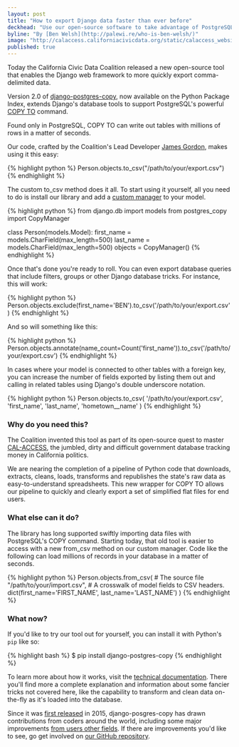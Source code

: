 ```yaml
---
layout: post
title: "How to export Django data faster than ever before"
deckhead: "Use our open-source software to take advantage of PostgreSQL's powerful COPY TO command"
byline: "By [Ben Welsh](http://palewi.re/who-is-ben-welsh/)"
image: "http://calaccess.californiacivicdata.org/static/calaccess_website/images/brown-bear-share.png"
published: true
---
```


Today the California Civic Data Coalition released a new open-source tool that enables the Django web framework to more quickly export comma-delimited data.

Version 2.0 of [django-postgres-copy](http://django-postgres-copy.californiacivicdata.org/en/latest/), now available on the Python Package Index, extends Django's database tools to support PostgreSQL's powerful [COPY TO](https://www.postgresql.org/docs/9.2/static/sql-copy.html) command.

Found only in PostgreSQL, COPY TO can write out tables with millions of rows in a matter of seconds.

Our code, crafted by the Coalition's Lead Developer [James Gordon](https://twitter.com/je_gordon), makes using it this easy:

{% highlight python %}
Person.objects.to_csv("/path/to/your/export.csv")
{% endhighlight %}

The custom to_csv method does it all. To start using it yourself, all you need to do is install our library and add a [custom manager](https://docs.djangoproject.com/en/1.11/topics/db/managers/) to your model.

{% highlight python %}
from django.db import models
from postgres_copy import CopyManager


class Person(models.Model):
    first_name = models.CharField(max_length=500)
    last_name = models.CharField(max_length=500)
    objects = CopyManager()
{% endhighlight %}

Once that's done you're ready to roll. You can even export database queries that include filters, groups or other Django database tricks. For instance, this will work:

{% highlight python %}
Person.objects.exclude(first_name='BEN').to_csv('/path/to/your/export.csv')
{% endhighlight %}

And so will something like this:

{% highlight python %}
Person.objects.annotate(name_count=Count('first_name')).to_csv('/path/to/your/export.csv')
{% endhighlight %}

In cases where your model is connected to other tables with a foreign key, you can increase the number of fields exported by listing them out and calling in related tables using Django's double underscore notation.

{% highlight python %}
Person.objects.to_csv(
    '/path/to/your/export.csv',
    'first_name',
    'last_name',
    'hometown__name'
)
{% endhighlight %}

### Why do you need this?

The Coalition invented this tool as part of its open-source quest to master [CAL-ACCESS](/about/), the jumbled, dirty and difficult government database tracking money in California politics.

We are nearing the completion of a pipeline of Python code that downloads, extracts, cleans, loads, transforms and republishes the state's raw data as easy-to-understand spreadsheets. This new wrapper for COPY TO allows our pipeline to quickly and clearly export a set of simplified flat files for end users.

### What else can it do?

The library has long supported swiftly importing data files with PostgreSQL's COPY command. Starting today, that old tool is easier to access with a new from_csv method on our custom manager. Code like the following can load millions of records in your database in a matter of seconds.

{% highlight python %}
Person.objects.from_csv(
    # The source file
    "/path/to/your/import.csv",
    # A crosswalk of model fields to CSV headers.
    dict(first_name='FIRST_NAME', last_name='LAST_NAME')
)
{% endhighlight %}

### What now?

If you'd like to try our tool out for yourself, you can install it with Python's ``pip`` like so:

{% highlight bash %}
$ pip install django-postgres-copy
{% endhighlight %}

To learn more about how it works, visit the [technical documentation](http://django-postgres-copy.californiacivicdata.org/). There you'll find more a complete explanation and information about some fancier tricks not covered here, like the capability to transform and clean data on-the-fly as it's loaded into the database.

Since it was [first released](https://www.californiacivicdata.org/2015/07/17/hello-django-postgres-copy/) in 2015, django-posgres-copy has drawn contributions from coders around the world, including some major improvements [from users other fields](https://www.californiacivicdata.org/2016/11/14/django-postgres-copy-0.1/). If there are improvements you'd like to see, go get involved on [our GitHub repository](https://github.com/california-civic-data-coalition/django-postgres-copy).
